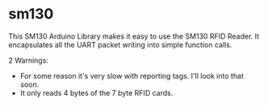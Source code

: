 sm130
=====

This SM130 Arduino Library makes it easy to use the SM130 RFID Reader. It encapsulates all the UART packet writing into simple
function calls. 

2 Warnings:
* For some reason it's very slow with reporting tags. I'll look into that soon.
* It only reads 4 bytes of the 7 byte RFID cards.



